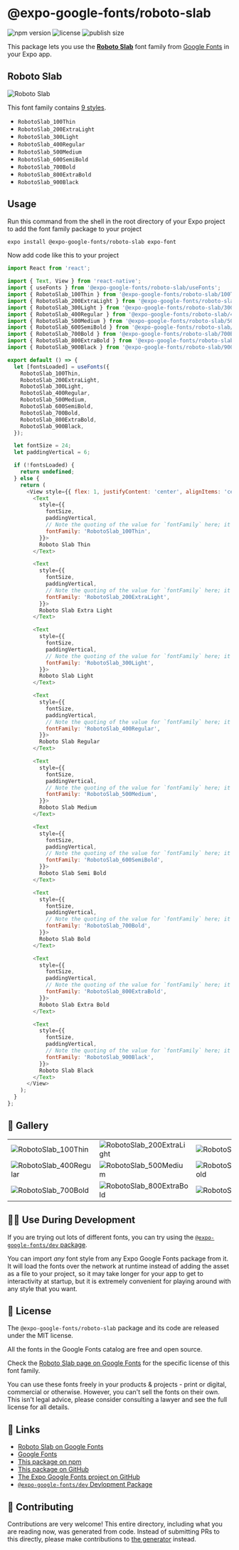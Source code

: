 # @expo-google-fonts/roboto-slab

![npm version](https://flat.badgen.net/npm/v/@expo-google-fonts/roboto-slab)
![license](https://flat.badgen.net/github/license/expo/google-fonts)
![publish size](https://flat.badgen.net/packagephobia/install/@expo-google-fonts/roboto-slab)

This package lets you use the [**Roboto Slab**](https://fonts.google.com/specimen/Roboto+Slab) font family from [Google Fonts](https://fonts.google.com/) in your Expo app.

## Roboto Slab

![Roboto Slab](./font-family.png)

This font family contains [9 styles](#-gallery).

- `RobotoSlab_100Thin`
- `RobotoSlab_200ExtraLight`
- `RobotoSlab_300Light`
- `RobotoSlab_400Regular`
- `RobotoSlab_500Medium`
- `RobotoSlab_600SemiBold`
- `RobotoSlab_700Bold`
- `RobotoSlab_800ExtraBold`
- `RobotoSlab_900Black`

## Usage

Run this command from the shell in the root directory of your Expo project to add the font family package to your project
```sh
expo install @expo-google-fonts/roboto-slab expo-font
```

Now add code like this to your project
```js
import React from 'react';

import { Text, View } from 'react-native';
import { useFonts } from '@expo-google-fonts/roboto-slab/useFonts';
import { RobotoSlab_100Thin } from '@expo-google-fonts/roboto-slab/100Thin';
import { RobotoSlab_200ExtraLight } from '@expo-google-fonts/roboto-slab/200ExtraLight';
import { RobotoSlab_300Light } from '@expo-google-fonts/roboto-slab/300Light';
import { RobotoSlab_400Regular } from '@expo-google-fonts/roboto-slab/400Regular';
import { RobotoSlab_500Medium } from '@expo-google-fonts/roboto-slab/500Medium';
import { RobotoSlab_600SemiBold } from '@expo-google-fonts/roboto-slab/600SemiBold';
import { RobotoSlab_700Bold } from '@expo-google-fonts/roboto-slab/700Bold';
import { RobotoSlab_800ExtraBold } from '@expo-google-fonts/roboto-slab/800ExtraBold';
import { RobotoSlab_900Black } from '@expo-google-fonts/roboto-slab/900Black';

export default () => {
  let [fontsLoaded] = useFonts({
    RobotoSlab_100Thin,
    RobotoSlab_200ExtraLight,
    RobotoSlab_300Light,
    RobotoSlab_400Regular,
    RobotoSlab_500Medium,
    RobotoSlab_600SemiBold,
    RobotoSlab_700Bold,
    RobotoSlab_800ExtraBold,
    RobotoSlab_900Black,
  });

  let fontSize = 24;
  let paddingVertical = 6;

  if (!fontsLoaded) {
    return undefined;
  } else {
    return (
      <View style={{ flex: 1, justifyContent: 'center', alignItems: 'center' }}>
        <Text
          style={{
            fontSize,
            paddingVertical,
            // Note the quoting of the value for `fontFamily` here; it expects a string!
            fontFamily: 'RobotoSlab_100Thin',
          }}>
          Roboto Slab Thin
        </Text>

        <Text
          style={{
            fontSize,
            paddingVertical,
            // Note the quoting of the value for `fontFamily` here; it expects a string!
            fontFamily: 'RobotoSlab_200ExtraLight',
          }}>
          Roboto Slab Extra Light
        </Text>

        <Text
          style={{
            fontSize,
            paddingVertical,
            // Note the quoting of the value for `fontFamily` here; it expects a string!
            fontFamily: 'RobotoSlab_300Light',
          }}>
          Roboto Slab Light
        </Text>

        <Text
          style={{
            fontSize,
            paddingVertical,
            // Note the quoting of the value for `fontFamily` here; it expects a string!
            fontFamily: 'RobotoSlab_400Regular',
          }}>
          Roboto Slab Regular
        </Text>

        <Text
          style={{
            fontSize,
            paddingVertical,
            // Note the quoting of the value for `fontFamily` here; it expects a string!
            fontFamily: 'RobotoSlab_500Medium',
          }}>
          Roboto Slab Medium
        </Text>

        <Text
          style={{
            fontSize,
            paddingVertical,
            // Note the quoting of the value for `fontFamily` here; it expects a string!
            fontFamily: 'RobotoSlab_600SemiBold',
          }}>
          Roboto Slab Semi Bold
        </Text>

        <Text
          style={{
            fontSize,
            paddingVertical,
            // Note the quoting of the value for `fontFamily` here; it expects a string!
            fontFamily: 'RobotoSlab_700Bold',
          }}>
          Roboto Slab Bold
        </Text>

        <Text
          style={{
            fontSize,
            paddingVertical,
            // Note the quoting of the value for `fontFamily` here; it expects a string!
            fontFamily: 'RobotoSlab_800ExtraBold',
          }}>
          Roboto Slab Extra Bold
        </Text>

        <Text
          style={{
            fontSize,
            paddingVertical,
            // Note the quoting of the value for `fontFamily` here; it expects a string!
            fontFamily: 'RobotoSlab_900Black',
          }}>
          Roboto Slab Black
        </Text>
      </View>
    );
  }
};

```

## 🔡 Gallery


||||
|-|-|-|
|![RobotoSlab_100Thin](.//100Thin/RobotoSlab_100Thin.ttf.png)|![RobotoSlab_200ExtraLight](.//200ExtraLight/RobotoSlab_200ExtraLight.ttf.png)|![RobotoSlab_300Light](.//300Light/RobotoSlab_300Light.ttf.png)||
|![RobotoSlab_400Regular](.//400Regular/RobotoSlab_400Regular.ttf.png)|![RobotoSlab_500Medium](.//500Medium/RobotoSlab_500Medium.ttf.png)|![RobotoSlab_600SemiBold](.//600SemiBold/RobotoSlab_600SemiBold.ttf.png)||
|![RobotoSlab_700Bold](.//700Bold/RobotoSlab_700Bold.ttf.png)|![RobotoSlab_800ExtraBold](.//800ExtraBold/RobotoSlab_800ExtraBold.ttf.png)|![RobotoSlab_900Black](.//900Black/RobotoSlab_900Black.ttf.png)||


## 👩‍💻 Use During Development

If you are trying out lots of different fonts, you can try using the [`@expo-google-fonts/dev` package](https://github.com/expo/google-fonts/tree/master/font-packages/dev#readme).

You can import *any* font style from any Expo Google Fonts package from it. It will load the fonts
over the network at runtime instead of adding the asset as a file to your project, so it may take longer
for your app to get to interactivity at startup, but it is extremely convenient
for playing around with any style that you want.

## 📖 License

The `@expo-google-fonts/roboto-slab` package and its code are released under the MIT license.

All the fonts in the Google Fonts catalog are free and open source.

Check the [Roboto Slab page on Google Fonts](https://fonts.google.com/specimen/Roboto+Slab) for the specific license of this font family.

You can use these fonts freely in your products & projects - print or digital, commercial or otherwise. However, you can't sell the fonts on their own. This isn't legal advice, please consider consulting a lawyer and see the full license for all details.

## 🔗 Links

- [Roboto Slab on Google Fonts](https://fonts.google.com/specimen/Roboto+Slab)
- [Google Fonts](https://fonts.google.com/)
- [This package on npm](https://www.npmjs.com/package/@expo-google-fonts/roboto-slab)
- [This package on GitHub](https://github.com/expo/google-fonts/tree/master/font-packages/roboto-slab)
- [The Expo Google Fonts project on GitHub](https://github.com/expo/google-fonts)
- [`@expo-google-fonts/dev` Devlopment Package](https://github.com/expo/google-fonts/tree/master/font-packages/dev)

## 🤝 Contributing

Contributions are very welcome! This entire directory, including what you are reading now, was generated from code. Instead of submitting PRs to this directly, please make contributions to [the generator](https://github.com/expo/google-fonts/tree/master/packages/generator) instead.
